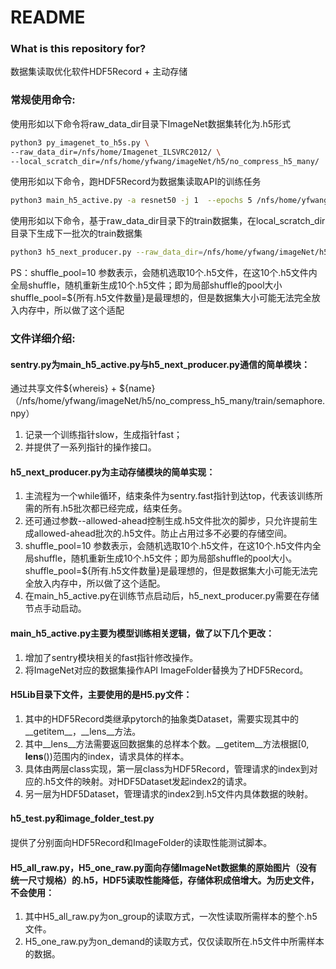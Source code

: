 # README #
### What is this repository for?

数据集读取优化软件HDF5Record + 主动存储

### 常规使用命令:
使用形如以下命令将raw_data_dir目录下ImageNet数据集转化为.h5形式  
```bash  
python3 py_imagenet_to_h5s.py \
--raw_data_dir=/nfs/home/Imagenet_ILSVRC2012/ \
--local_scratch_dir=/nfs/home/yfwang/imageNet/h5/no_compress_h5_many/
```

使用形如以下命令，跑HDF5Record为数据集读取API的训练任务  
```bash
python3 main_h5_active.py -a resnet50 -j 1  --epochs 5 /nfs/home/yfwang/imageNet/h5/no_compress_h5_many/
```

使用形如以下命令，基于raw_data_dir目录下的train数据集，在local_scratch_dir目录下生成下一批次的train数据集  
```bash
python3 h5_next_producer.py --raw_data_dir=/nfs/home/yfwang/imageNet/h5/no_compress_h5_many/ --local_scratch_dir=/nfs/home/yfwang/imageNet/h5/no_compress_h5_many/ --shuffle_pool=10  
```
PS：shuffle_pool=10 参数表示，会随机选取10个.h5文件，在这10个.h5文件内全局shuffle，随机重新生成10个.h5文件；即为局部shuffle的pool大小
shuffle_pool=${所有.h5文件数量}是最理想的，但是数据集大小可能无法完全放入内存中，所以做了这个适配


### 文件详细介绍:
#### sentry.py为main_h5_active.py与h5_next_producer.py通信的简单模块：  
通过共享文件${whereis} + ${name} （/nfs/home/yfwang/imageNet/h5/no_compress_h5_many/train/semaphore.npy）  
1. 记录一个训练指针slow，生成指针fast；  
2. 并提供了一系列指针的操作接口。

#### h5_next_producer.py为主动存储模块的简单实现：
1. 主流程为一个while循环，结束条件为sentry.fast指针到达top，代表该训练所需的所有.h5批次都已经完成，结束任务。  
2. 还可通过参数--allowed-ahead控制生成.h5文件批次的脚步，只允许提前生成allowed-ahead批次的.h5文件。防止占用过多不必要的存储空间。  
3. shuffle_pool=10 参数表示，会随机选取10个.h5文件，在这10个.h5文件内全局shuffle，随机重新生成10个.h5文件；即为局部shuffle的pool大小。shuffle_pool=${所有.h5文件数量}是最理想的，但是数据集大小可能无法完全放入内存中，所以做了这个适配。  
4. 在main_h5_active.py在训练节点启动后，h5_next_producer.py需要在存储节点手动启动。

#### main_h5_active.py主要为模型训练相关逻辑，做了以下几个更改：
1. 增加了sentry模块相关的fast指针修改操作。  
2. 将ImageNet对应的数据集操作API ImageFolder替换为了HDF5Record。

#### H5Lib目录下文件，主要使用的是H5.py文件：
1. 其中的HDF5Record类继承pytorch的抽象类Dataset，需要实现其中的__getitem__，__lens__方法。  
2. 其中__lens__方法需要返回数据集的总样本个数。__getitem__方法根据\[0, __lens__())范围内的index，请求具体的样本。  
3. 具体由两层class实现，第一层class为HDF5Record，管理请求的index到对应的.h5文件的映射。对HDF5Dataset发起index2的请求。  
4. 另一层为HDF5Dataset，管理请求的index2到.h5文件内具体数据的映射。

#### h5_test.py和image_folder_test.py
提供了分别面向HDF5Record和ImageFolder的读取性能测试脚本。

#### H5_all_raw.py，H5_one_raw.py面向存储ImageNet数据集的原始图片（没有统一尺寸规格）的.h5，HDF5读取性能降低，存储体积成倍增大。为历史文件，不会使用：
1. 其中H5_all_raw.py为on_group的读取方式，一次性读取所需样本的整个.h5文件。  
2. H5_one_raw.py为on_demand的读取方式，仅仅读取所在.h5文件中所需样本的数据。




